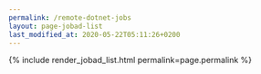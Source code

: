 ```yaml
---
permalink: /remote-dotnet-jobs
layout: page-jobad-list
last_modified_at: 2020-05-22T05:11:26+0200
---
```

{% include render_jobad_list.html permalink=page.permalink %}
